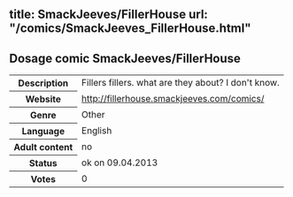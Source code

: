 title: SmackJeeves/FillerHouse
url: "/comics/SmackJeeves_FillerHouse.html"
---
Dosage comic SmackJeeves/FillerHouse
-----------------------------------------

<table class="comicinfo">
<tr>
<th>Description</th><td>Fillers fillers. what are they about? I don't know.</td>
</tr>
<tr>
<th>Website</th><td><a href="http://fillerhouse.smackjeeves.com/comics/">http://fillerhouse.smackjeeves.com/comics/</a></td>
</tr>
<tr>
<th>Genre</th><td>Other</td>
</tr>
<tr>
<th>Language</th><td>English</td>
</tr>
<tr>
<th>Adult content</th><td>no</td>
</tr>
<tr>
<th>Status</th><td>ok on 09.04.2013</td>
</tr>
<tr>
<th>Votes</th><td>0</div></td>
</tr>
</table>
